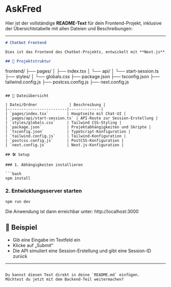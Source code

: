 # AskFred

Hier ist der vollständige **README-Text** für dein Frontend-Projekt, inklusive der Übersichtstabelle mit allen Dateien und Beschreibungen:

---

```markdown
# Chatbot Frontend

Dies ist das Frontend des Chatbot-Projekts, entwickelt mit **Next.js**, **Tailwind CSS** und **TypeScript**.

## 🚀 Projektstruktur

```
frontend/
├── pages/
│   ├── index.tsx
│   └── api/
│       └── start-session.ts
├── styles/
│   └── globals.css
├── package.json
├── tsconfig.json
├── tailwind.config.js
├── postcss.config.js
├── next.config.js
```

## 📄 Dateiübersicht

| Datei/Ordner              | Beschreibung |
|--------------------------|--------------|
| `pages/index.tsx`        | Hauptseite mit Chat-UI |
| `pages/api/start-session.ts` | API-Route zur Session-Erstellung |
| `styles/globals.css`     | Tailwind CSS-Styling |
| `package.json`           | Projektabhängigkeiten und Skripte |
| `tsconfig.json`          | TypeScript-Konfiguration |
| `tailwind.config.js`     | Tailwind-Konfiguration |
| `postcss.config.js`      | PostCSS-Konfiguration |
| `next.config.js`         | Next.js-Konfiguration |

## 🛠️ Setup

### 1. Abhängigkeiten installieren

```bash
npm install
```

### 2. Entwicklungsserver starten

```bash
npm run dev
```

Die Anwendung ist dann erreichbar unter: http://localhost:3000

## 🧪 Beispiel

- Gib eine Eingabe im Textfeld ein
- Klicke auf „Submit“
- Die API simuliert eine Session-Erstellung und gibt eine Session-ID zurück

---

```

Du kannst diesen Text direkt in deine `README.md` einfügen.  
Möchtest du jetzt mit dem Backend-Teil weitermachen?
